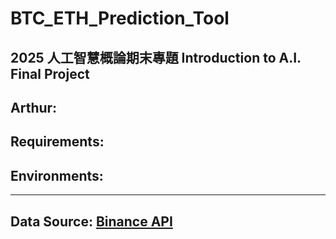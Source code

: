 # BTC_ETH_Prediction_Tool
## 2025 人工智慧概論期末專題  Introduction to A.I. Final Project
## Arthur: 
## Requirements:
## Environments:

---
Data Source: [Binance API](https://github.com/binance/binance-public-data)
---
